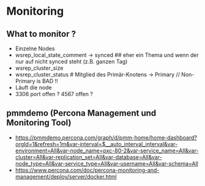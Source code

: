 # Monitoring 

## What to monitor ? 

  * Einzelne Nodes
  * wsrep_local_state_comment -> synced ## eher ein Thema und wenn der nur auf nicht synced steht (z.B. ganzen Tag)  
  * wsrep_cluster_size 
  * wsrep_cluster_status # Mitglied des Primär-Knotens -> Primary // Non-Primary is BAD !! 
  * Läuft die node 
  * 3306 port offen ? 4567 offen ? 
  
## pmmdemo (Percona Management und Monitoring Tool) 


  * https://pmmdemo.percona.com/graph/d/pmm-home/home-dashboard?orgId=1&refresh=1m&var-interval=$__auto_interval_interval&var-environment=All&var-node_name=pxc-80-2&var-service_name=All&var-cluster=All&var-replication_set=All&var-database=All&var-node_type=All&var-service_type=All&var-username=All&var-schema=All
  * https://www.percona.com/doc/percona-monitoring-and-management/deploy/server/docker.html




  
